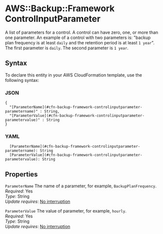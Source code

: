 # AWS::Backup::Framework ControlInputParameter<a name="aws-properties-backup-framework-controlinputparameter"></a>

A list of parameters for a control\. A control can have zero, one, or more than one parameter\. An example of a control with two parameters is: "backup plan frequency is at least `daily` and the retention period is at least `1 year`"\. The first parameter is `daily`\. The second parameter is `1 year`\.

## Syntax<a name="aws-properties-backup-framework-controlinputparameter-syntax"></a>

To declare this entity in your AWS CloudFormation template, use the following syntax:

### JSON<a name="aws-properties-backup-framework-controlinputparameter-syntax.json"></a>

```
{
  "[ParameterName](#cfn-backup-framework-controlinputparameter-parametername)" : String,
  "[ParameterValue](#cfn-backup-framework-controlinputparameter-parametervalue)" : String
}
```

### YAML<a name="aws-properties-backup-framework-controlinputparameter-syntax.yaml"></a>

```
  [ParameterName](#cfn-backup-framework-controlinputparameter-parametername): String
  [ParameterValue](#cfn-backup-framework-controlinputparameter-parametervalue): String
```

## Properties<a name="aws-properties-backup-framework-controlinputparameter-properties"></a>

`ParameterName` <a name="cfn-backup-framework-controlinputparameter-parametername"></a>
The name of a parameter, for example, `BackupPlanFrequency`\.  
_Required_: Yes  
_Type_: String  
_Update requires_: [No interruption](https://docs.aws.amazon.com/AWSCloudFormation/latest/UserGuide/using-cfn-updating-stacks-update-behaviors.html#update-no-interrupt)

`ParameterValue` <a name="cfn-backup-framework-controlinputparameter-parametervalue"></a>
The value of parameter, for example, `hourly`\.  
_Required_: Yes  
_Type_: String  
_Update requires_: [No interruption](https://docs.aws.amazon.com/AWSCloudFormation/latest/UserGuide/using-cfn-updating-stacks-update-behaviors.html#update-no-interrupt)
